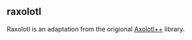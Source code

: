 ## raxolotl

Raxolotl is an adaptation from the origional
[Axolotl++](https://github.com/kas2020-commits/axolotl) library.
